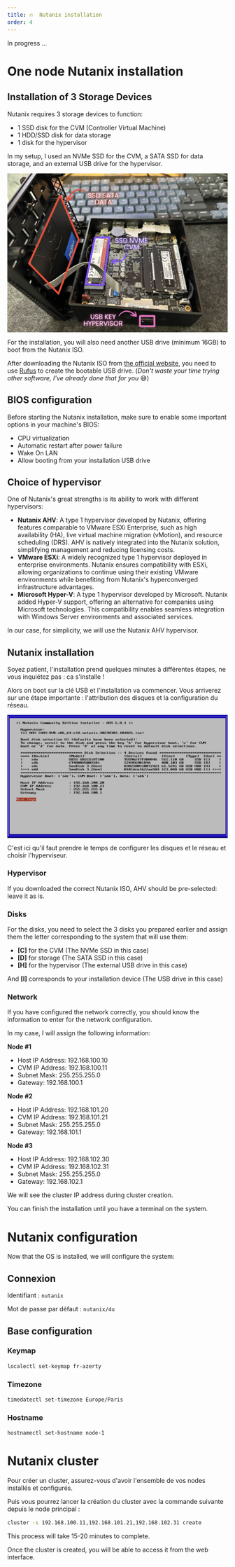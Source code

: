 ```yaml
---
title: 🔥  Nutanix installation
order: 4
---
```


In progress ...

# One node Nutanix installation

## Installation of 3 Storage Devices

Nutanix requires 3 storage devices to function:
 - 1 SSD disk for the CVM (Controller Virtual Machine)
 - 1 HDD/SSD disk for data storage
 - 1 disk for the hypervisor

In my setup, I used an NVMe SSD for the CVM, a SATA SSD for data storage, and an external USB drive for the hypervisor.

 <img src="../assets/images/storage.png" alt="Storage Device" style="max-width: 100%; height: auto; display: block; margin-left: auto; margin-right: auto;">

For the installation, you will also need another USB drive (minimum 16GB) to boot from the Nutanix ISO.

After downloading the Nutanix ISO from [the official website](https://www.nutanix.com/products/community-edition/register), you need to use [Rufus](https://rufus.ie/en/) to create the bootable USB drive. (*Don't waste your time trying other software, I've already done that for you* 😅)

## BIOS configuration

Before starting the Nutanix installation, make sure to enable some important options in your machine's BIOS:
- CPU virtualization
- Automatic restart after power failure
- Wake On LAN
- Allow booting from your installation USB drive

## Choice of hypervisor

One of Nutanix's great strengths is its ability to work with different hypervisors:
- **Nutanix AHV**: A type 1 hypervisor developed by Nutanix, offering features comparable to VMware ESXi Enterprise, such as high availability (HA), live virtual machine migration (vMotion), and resource scheduling (DRS). AHV is natively integrated into the Nutanix solution, simplifying management and reducing licensing costs.
- **VMware ESXi**: A widely recognized type 1 hypervisor deployed in enterprise environments. Nutanix ensures compatibility with ESXi, allowing organizations to continue using their existing VMware environments while benefiting from Nutanix's hyperconverged infrastructure advantages.
- **Microsoft Hyper-V**: A type 1 hypervisor developed by Microsoft. Nutanix added Hyper-V support, offering an alternative for companies using Microsoft technologies. This compatibility enables seamless integration with Windows Server environments and associated services.

In our case, for simplicity, we will use the Nutanix AHV hypervisor.

## Nutanix installation

Soyez patient, l'installation prend quelques minutes à différentes étapes, ne vous inquiétez pas : ca s'installe !

Alors on boot sur la clé USB et l'installation va commencer. Vous arriverez sur une étape importante : l'attribution des disques et la configuration du réseau.

<img src="../assets/images/nutanix_disk_network.png" alt="Disk and Network Configuration" style="max-width: 100%; height: auto; display: block; margin-left: auto; margin-right: auto;">

C'est ici qu'il faut prendre le temps de configurer les disques et le réseau et choisir l'hyperviseur.

### Hypervisor

If you downloaded the correct Nutanix ISO, AHV should be pre-selected: leave it as is.

### Disks

For the disks, you need to select the 3 disks you prepared earlier and assign them the letter corresponding to the system that will use them:
 - **[C]** for the CVM (The NVMe SSD in this case)
 - **[D]** for storage (The SATA SSD in this case)
 - **[H]** for the hypervisor (The external USB drive in this case)

 And **[I]** corresponds to your installation device (The USB drive in this case)

### Network

If you have configured the network correctly, you should know the information to enter for the network configuration.

In my case, I will assign the following information:

**Node #1**
- Host IP Address: 192.168.100.10
- CVM IP Address: 192.168.100.11
- Subnet Mask: 255.255.255.0
- Gateway: 192.168.100.1

**Node #2**
- Host IP Address: 192.168.101.20
- CVM IP Address: 192.168.101.21
- Subnet Mask: 255.255.255.0
- Gateway: 192.168.101.1

**Node #3**
- Host IP Address: 192.168.102.30
- CVM IP Address: 192.168.102.31
- Subnet Mask: 255.255.255.0
- Gateway: 192.168.102.1

We will see the cluster IP address during cluster creation.

You can finish the installation until you have a terminal on the system.

# Nutanix configuration

Now that the OS is installed, we will configure the system:

## Connexion

Identifiant : `nutanix`

Mot de passe par défaut : `nutanix/4u`

## Base configuration

### Keymap

```bash
localectl set-keymap fr-azerty
```

### Timezone

```bash
timedatectl set-timezone Europe/Paris
```

### Hostname

```bash
hostnamectl set-hostname node-1
```

# Nutanix cluster

Pour créer un cluster, assurez-vous d'avoir l'ensemble de vos nodes installés et configurés.

Puis vous pourrez lancer la création du cluster avec la commande suivante depuis le node principal :

```bash
cluster -s 192.168.100.11,192.168.101.21,192.168.102.31 create
```

This process will take 15-20 minutes to complete.

Once the cluster is created, you will be able to access it from the web interface.

